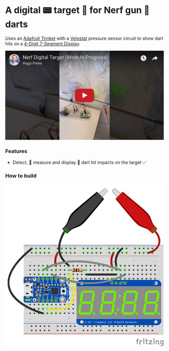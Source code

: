 # A digital :pager: target :dart: for Nerf gun :gun: darts

Uses an [Adafruit Trinket](https://www.adafruit.com/product/1501) with a [Velostat](https://en.wikipedia.org/wiki/Velostat) pressure sensor circuit to show dart hits on a [4-Digit 7-Segment Display](https://www.adafruit.com/product/880).

<p align="center">
  <a href="http://www.youtube.com/watch?v=FRkOJmAujnU"><img src="share/github/overview.png" width="620"></a>
</p>

### Features
* Detect, :muscle: measure and display :dart: dart hit impacts on the target :white_check_mark:

### How to build

<p align="center">
  <img src="share/github/breadboard.png" width="620"/>
</p>
